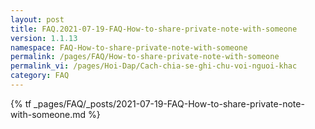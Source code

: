 ```yaml
---
layout: post
title: FAQ.2021-07-19-FAQ-How-to-share-private-note-with-someone
version: 1.1.13
namespace: FAQ-How-to-share-private-note-with-someone
permalink: /pages/FAQ/How-to-share-private-note-with-someone
permalink_vi: /pages/Hoi-Dap/Cach-chia-se-ghi-chu-voi-nguoi-khac
category: FAQ
---
```

{% tf _pages/FAQ/_posts/2021-07-19-FAQ-How-to-share-private-note-with-someone.md %}
